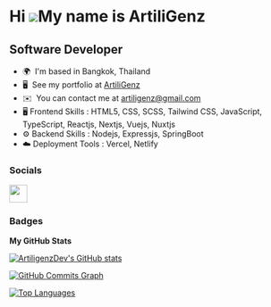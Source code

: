 Hi ![](https://user-images.githubusercontent.com/18350557/176309783-0785949b-9127-417c-8b55-ab5a4333674e.gif)My name is ArtiliGenz
==================================================================================================================================

Software Developer
------------------

*   🌍  I'm based in Bangkok, Thailand
*   🖥️  See my portfolio at [ArtiliGenz](http://panomartdev.vercel.app/)
*   ✉️  You can contact me at [artiligenz@gmail.com](mailto:artiligenz@gmail.com)
*   🖥️  Frontend Skills : HTML5, CSS, SCSS, Tailwind CSS, JavaScript, TypeScript, Reactjs, Nextjs, Vuejs, Nuxtjs
*   ⚙️ Backend Skills : Nodejs, Expressjs, SpringBoot
*   ☁️ Deployment Tools : Vercel, Netlify

### Socials

<p align="left"> <a href="https://www.github.com/ArtiligenzDev" target="_blank" rel="noreferrer"> <picture> <source media="(prefers-color-scheme: dark)" srcset="https://raw.githubusercontent.com/danielcranney/readme-generator/main/public/icons/socials/github-dark.svg" /> <source media="(prefers-color-scheme: light)" srcset="https://raw.githubusercontent.com/danielcranney/readme-generator/main/public/icons/socials/github.svg" /> <img src="https://raw.githubusercontent.com/danielcranney/readme-generator/main/public/icons/socials/github.svg" width="32" height="32" /> </picture> </a></p>

### Badges

<b>My GitHub Stats</b>

<a href="http://www.github.com/ArtiligenzDev"><img src="https://github-readme-stats.vercel.app/api?username=ArtiligenzDev&show_icons=true&hide=&count_private=true&title_color=0891b2&text_color=ffffff&icon_color=0891b2&bg_color=1c1917&hide_border=true&show_icons=true" alt="ArtiligenzDev's GitHub stats" /></a>

<a href="http://www.github.com/ArtiligenzDev"><img src="https://github-readme-activity-graph.cyclic.app/graph?username=ArtiligenzDev&bg_color=1c1917&color=ffffff&line=0891b2&point=ffffff&area_color=1c1917&area=true&hide_border=true&custom_title=GitHub%20Commits%20Graph" alt="GitHub Commits Graph" /></a>

<a href="https://github.com/ArtiligenzDev" align="left"><img src="https://github-readme-stats.vercel.app/api/top-langs/?username=ArtiligenzDev&langs_count=10&title_color=0891b2&text_color=ffffff&icon_color=0891b2&bg_color=1c1917&hide_border=true&locale=en&custom_title=Top%20%Languages" alt="Top Languages" /></a>

